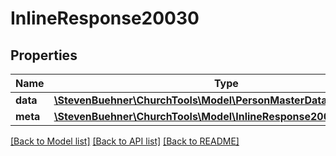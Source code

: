 # InlineResponse20030

## Properties
Name | Type | Description | Notes
------------ | ------------- | ------------- | -------------
**data** | [**\StevenBuehner\ChurchTools\Model\PersonMasterDataDepartments[]**](PersonMasterDataDepartments.md) |  | [optional] 
**meta** | [**\StevenBuehner\ChurchTools\Model\InlineResponse2002Meta**](InlineResponse2002Meta.md) |  | [optional] 

[[Back to Model list]](../../README.md#documentation-for-models) [[Back to API list]](../../README.md#documentation-for-api-endpoints) [[Back to README]](../../README.md)

